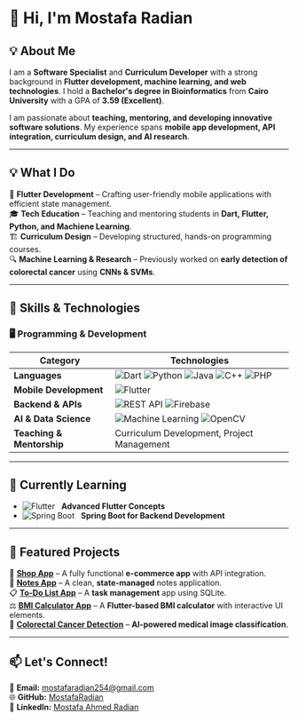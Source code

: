 # 👋 Hi, I'm Mostafa Radian  

## 💡 About Me  
I am a **Software Specialist** and **Curriculum Developer** with a strong background in **Flutter development, machine learning, and web technologies**. I hold a **Bachelor's degree in Bioinformatics** from **Cairo University** with a GPA of **3.59 (Excellent)**.  

I am passionate about **teaching, mentoring, and developing innovative software solutions**. My experience spans **mobile app development, API integration, curriculum design, and AI research**.  

---

## 💡 What I Do  
📱 **Flutter Development** – Crafting user-friendly mobile applications with efficient state management.  
🎓 **Tech Education** – Teaching and mentoring students in **Dart, Flutter, Python, and Machiene Learning**.  
🏗 **Curriculum Design** – Developing structured, hands-on programming courses.  
🔍 **Machine Learning & Research** – Previously worked on **early detection of colorectal cancer** using **CNNs & SVMs**.  

---

## 🔧 Skills & Technologies  

### 🖥️ **Programming & Development**  
| **Category**        | **Technologies** |
|---------------------|-----------------|
| **Languages**      | ![Dart](https://img.shields.io/badge/Dart-0175C2?style=flat&logo=dart&logoColor=white) ![Python](https://img.shields.io/badge/Python-3776AB?style=flat&logo=python&logoColor=white) ![Java](https://img.shields.io/badge/Java-ED8B00?style=flat&logo=openjdk&logoColor=white) ![C++](https://img.shields.io/badge/C++-00599C?style=flat&logo=c%2B%2B&logoColor=white) ![PHP](https://img.shields.io/badge/PHP-777BB4?style=flat&logo=php&logoColor=white) |
| **Mobile Development** | ![Flutter](https://img.shields.io/badge/Flutter-02569B?style=flat&logo=flutter&logoColor=white)  |
| **Backend & APIs** | ![REST API](https://img.shields.io/badge/REST-02569B?style=flat&logo=rest&logoColor=white) ![Firebase](https://img.shields.io/badge/Firebase-FFCA28?style=flat&logo=firebase&logoColor=black) |
| **AI & Data Science** | ![Machine Learning](https://img.shields.io/badge/Machine_Learning-F9AB00?style=flat&logo=tensorflow&logoColor=black) ![OpenCV](https://img.shields.io/badge/OpenCV-5C3EE8?style=flat&logo=opencv&logoColor=white) |
| **Teaching & Mentorship** | Curriculum Development, Project Management |

---

## 🎯 Currently Learning  
- ![Flutter](https://img.shields.io/badge/Flutter-02569B?style=flat&logo=flutter&logoColor=white) &nbsp; **Advanced Flutter Concepts**  
- ![Spring Boot](https://img.shields.io/badge/Spring_Boot-6DB33F?style=flat&logo=spring&logoColor=white) &nbsp; **Spring Boot for Backend Development** 

---

## 🎯 Featured Projects  
🚀 [**Shop App**](https://github.com/MostafaRadian/Shop-app) – A fully functional **e-commerce app** with API integration.  
📝 [**Notes App**](https://github.com/MostafaRadian/notes/tree/main) – A clean, **state-managed** notes application.  
📋 [**To-Do List App**](https://github.com/MostafaRadian/To_Do_list) – A **task management** app using SQLite.  
⚖️ [**BMI Calculator App**](https://github.com/MostafaRadian/BMI_Calculator_fluuter) – A **Flutter-based BMI calculator** with interactive UI elements.  
🧠 [**Colorectal Cancer Detection**](https://github.com/MostafaRadian/Early-detection-of-Colorectal-Cancer-using-ResNet-50.git) – **AI-powered medical image classification**.  

---

## 📫 Let's Connect!  
📧 **Email:** mostafaradian254@gmail.com  
🌐 **GitHub:** [MostafaRadian](https://github.com/MostafaRadian)  
💼 **LinkedIn:** [Mostafa Ahmed Radian](https://www.linkedin.com/in/mostafa-ahmed-radian-114a24181/)  

